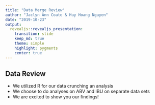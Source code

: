 ```yaml
---
title: "Data Merge Review"
author: "Jaclyn Ann Coate & Huy Hoang Nguyen"
date: "2019-10-23"
output: 
  revealjs::revealjs_presentation:
    transition: slide
    keep_md: true
    theme: simple
    highlight: pygments
    center: true
---
```








## Data Review
- We utilized R for our data crunching an analysis
- We choose to do analyses on ABV and IBU on separate data sets
- We are excited to show you our findings!









